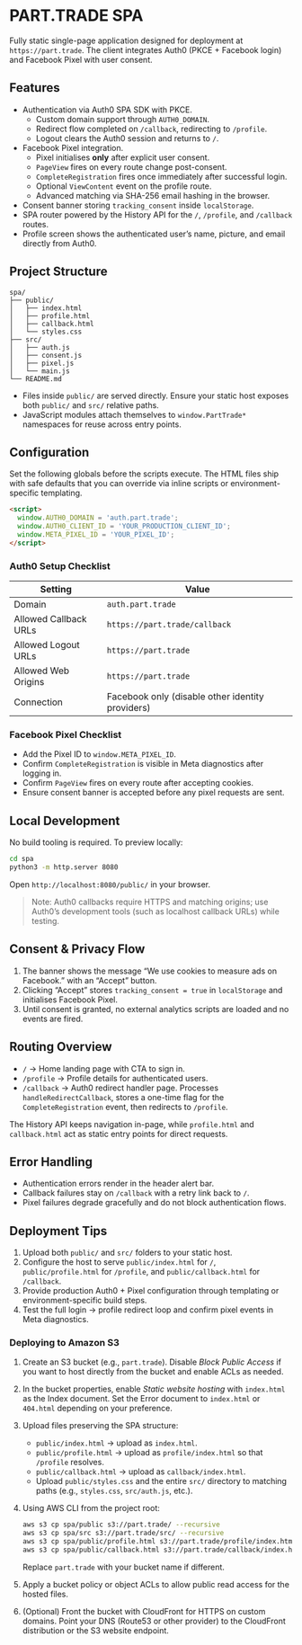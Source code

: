 # PART.TRADE SPA

Fully static single-page application designed for deployment at `https://part.trade`. The client integrates Auth0 (PKCE + Facebook login) and Facebook Pixel with user consent.

## Features

- Authentication via Auth0 SPA SDK with PKCE.
  - Custom domain support through `AUTH0_DOMAIN`.
  - Redirect flow completed on `/callback`, redirecting to `/profile`.
  - Logout clears the Auth0 session and returns to `/`.
- Facebook Pixel integration.
  - Pixel initialises **only** after explicit user consent.
  - `PageView` fires on every route change post-consent.
  - `CompleteRegistration` fires once immediately after successful login.
  - Optional `ViewContent` event on the profile route.
  - Advanced matching via SHA-256 email hashing in the browser.
- Consent banner storing `tracking_consent` inside `localStorage`.
- SPA router powered by the History API for the `/`, `/profile`, and `/callback` routes.
- Profile screen shows the authenticated user’s name, picture, and email directly from Auth0.

## Project Structure

```
spa/
├── public/
│   ├── index.html
│   ├── profile.html
│   ├── callback.html
│   └── styles.css
├── src/
│   ├── auth.js
│   ├── consent.js
│   ├── pixel.js
│   └── main.js
└── README.md
```

- Files inside `public/` are served directly. Ensure your static host exposes both `public/` and `src/` relative paths.
- JavaScript modules attach themselves to `window.PartTrade*` namespaces for reuse across entry points.

## Configuration

Set the following globals before the scripts execute. The HTML files ship with safe defaults that you can override via inline scripts or environment-specific templating.

```html
<script>
  window.AUTH0_DOMAIN = 'auth.part.trade';
  window.AUTH0_CLIENT_ID = 'YOUR_PRODUCTION_CLIENT_ID';
  window.META_PIXEL_ID = 'YOUR_PIXEL_ID';
</script>
```

### Auth0 Setup Checklist

| Setting | Value |
| --- | --- |
| Domain | `auth.part.trade` |
| Allowed Callback URLs | `https://part.trade/callback` |
| Allowed Logout URLs | `https://part.trade` |
| Allowed Web Origins | `https://part.trade` |
| Connection | Facebook only (disable other identity providers) |

### Facebook Pixel Checklist

- Add the Pixel ID to `window.META_PIXEL_ID`.
- Confirm `CompleteRegistration` is visible in Meta diagnostics after logging in.
- Confirm `PageView` fires on every route after accepting cookies.
- Ensure consent banner is accepted before any pixel requests are sent.

## Local Development

No build tooling is required. To preview locally:

```bash
cd spa
python3 -m http.server 8080
```

Open `http://localhost:8080/public/` in your browser.

> Note: Auth0 callbacks require HTTPS and matching origins; use Auth0’s development tools (such as localhost callback URLs) while testing.

## Consent & Privacy Flow

1. The banner shows the message “We use cookies to measure ads on Facebook.” with an “Accept” button.
2. Clicking “Accept” stores `tracking_consent = true` in `localStorage` and initialises Facebook Pixel.
3. Until consent is granted, no external analytics scripts are loaded and no events are fired.

## Routing Overview

- `/` → Home landing page with CTA to sign in.
- `/profile` → Profile details for authenticated users.
- `/callback` → Auth0 redirect handler page. Processes `handleRedirectCallback`, stores a one-time flag for the `CompleteRegistration` event, then redirects to `/profile`.

The History API keeps navigation in-page, while `profile.html` and `callback.html` act as static entry points for direct requests.

## Error Handling

- Authentication errors render in the header alert bar.
- Callback failures stay on `/callback` with a retry link back to `/`.
- Pixel failures degrade gracefully and do not block authentication flows.

## Deployment Tips

1. Upload both `public/` and `src/` folders to your static host.
2. Configure the host to serve `public/index.html` for `/`, `public/profile.html` for `/profile`, and `public/callback.html` for `/callback`.
3. Provide production Auth0 + Pixel configuration through templating or environment-specific build steps.
4. Test the full login → profile redirect loop and confirm pixel events in Meta diagnostics.

### Deploying to Amazon S3

1. Create an S3 bucket (e.g., `part.trade`). Disable *Block Public Access* if you want to host directly from the bucket and enable ACLs as needed.
2. In the bucket properties, enable *Static website hosting* with `index.html` as the Index document. Set the Error document to `index.html` or `404.html` depending on your preference.
3. Upload files preserving the SPA structure:
   - `public/index.html` → upload as `index.html`.
   - `public/profile.html` → upload as `profile/index.html` so that `/profile` resolves.
   - `public/callback.html` → upload as `callback/index.html`.
   - Upload `public/styles.css` and the entire `src/` directory to matching paths (e.g., `styles.css`, `src/auth.js`, etc.).
4. Using AWS CLI from the project root:

   ```bash
   aws s3 cp spa/public s3://part.trade/ --recursive
   aws s3 cp spa/src s3://part.trade/src/ --recursive
   aws s3 cp spa/public/profile.html s3://part.trade/profile/index.html
   aws s3 cp spa/public/callback.html s3://part.trade/callback/index.html
   ```

   Replace `part.trade` with your bucket name if different.

5. Apply a bucket policy or object ACLs to allow public read access for the hosted files.
6. (Optional) Front the bucket with CloudFront for HTTPS on custom domains. Point your DNS (Route53 or other provider) to the CloudFront distribution or the S3 website endpoint.
